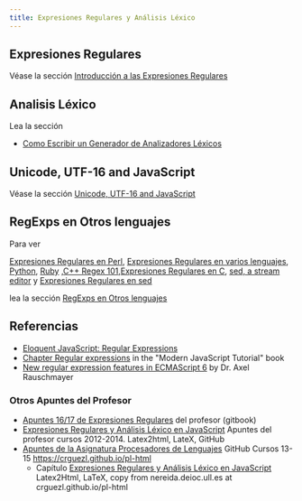 ```yaml
---
title: Expresiones Regulares y Análisis Léxico
---
```

## Expresiones Regulares

Véase la sección [Introducción a las Expresiones Regulares](/temas/expresiones-regulares-y-analisis-lexico/introduccion-a-regexp)

## Analisis Léxico

Lea la sección 
* [Como Escribir un Generador de Analizadores Léxicos](/temas/expresiones-regulares-y-analisis-lexico/generacion-de-analizadores-lexicos)


## Unicode, UTF-16 and JavaScript

Véase la sección [Unicode, UTF-16 and JavaScript](/temas/expresiones-regulares-y-analisis-lexico/unicode-utf-16-and-js.md)

## RegExps en Otros lenguajes

Para ver  

[Expresiones Regulares en Perl](https://crguezl.github.io/ull-etsii-grado-pl-apuntes/node96.html),
[Expresiones Regulares en varios lenguajes](https://crguezl.github.io/ull-etsii-grado-pl-apuntes/node100.html), [Python](https://crguezl.github.io/ull-etsii-grado-pl-apuntes/node100.html#SECTION05440050000000000000),
[Ruby](https://crguezl.github.io/ull-etsii-grado-pl-apuntes/node100.html#SECTION05440060000000000000)
,[C++ Regex 101](https://www.fluentcpp.com/2020/02/28/c-regex-101-simple-code-for-simple-cases-with-regexes/  ),[Expresiones Regulares en C](https://crguezl.github.io/ull-etsii-grado-pl-apuntes/node80.html), 
[sed, a stream editor](https://www.gnu.org/software/sed/manual/sed.html)
y [Expresiones Regulares en sed](https://crguezl.github.io/ull-etsii-grado-pl-apuntes/node83.html)

lea la sección [RegExps en Otros lenguajes](/temas/expresiones-regulares-y-analisis-lexico/regexp-en-otros-lenguajes)


## Referencias

<!-- * [Apuntes de Expresiones Regulares](regexp) del profesor -->
* [Eloquent JavaScript: Regular Expressions](https://eloquentjavascript.net/09_regexp.html)
* [Chapter Regular expressions](https://javascript.info/regular-expressions) in the "Modern JavaScript Tutorial" book
* [New regular expression features in ECMAScript 6](https://2ality.com/2015/07/regexp-es6.html) by Dr. Axel Rauschmayer

### Otros Apuntes del Profesor

* [Apuntes 16/17 de Expresiones Regulares](https://casianorodriguezleon.gitbooks.io/ull-esit-1617/content/apuntes/regexp/) del profesor (gitbook)
* [Expresiones Regulares y Análisis Léxico en JavaScript](https://crguezl.github.io/ull-etsii-grado-pl-apuntes/node70.html) Apuntes del profesor cursos 2012-2014. Latex2html, LateX, GitHub 
* [Apuntes de la Asignatura Procesadores de Lenguajes](https://crguezl.github.io/pl-html/) GitHub Cursos 13-15 https://crguezl.github.io/pl-html
  * Capítulo [Expresiones Regulares y Análisis Léxico en JavaScript](https://crguezl.github.io/pl-html/node7.html) Latex2Html, LaTeX, copy from nereida.deioc.ull.es at crguezl.github.io/pl-html
